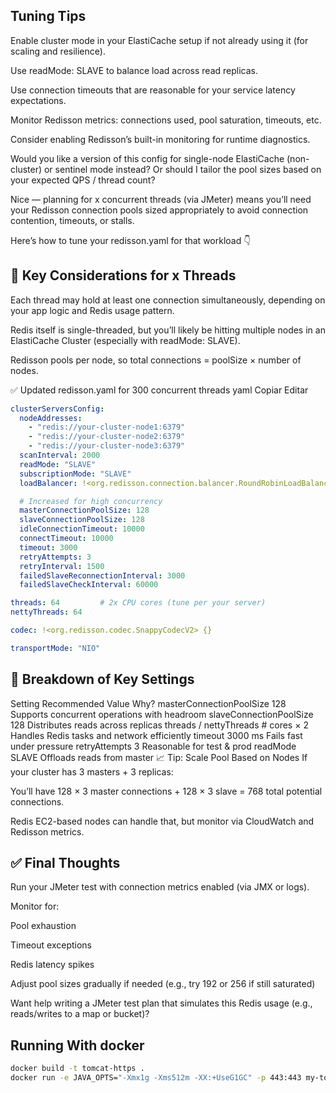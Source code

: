 ## Tuning Tips
Enable cluster mode in your ElastiCache setup if not already using it (for scaling and resilience).

Use readMode: SLAVE to balance load across read replicas.

Use connection timeouts that are reasonable for your service latency expectations.

Monitor Redisson metrics: connections used, pool saturation, timeouts, etc.

Consider enabling Redisson’s built-in monitoring for runtime diagnostics.

Would you like a version of this config for single-node ElastiCache (non-cluster) or sentinel mode instead? Or should I tailor the pool sizes based on your expected QPS / thread count?

Nice — planning for x concurrent threads (via JMeter) means you’ll need your Redisson connection pools sized appropriately to avoid connection contention, timeouts, or stalls.

Here’s how to tune your redisson.yaml for that workload 👇

##  🔢 Key Considerations for x Threads
Each thread may hold at least one connection simultaneously, depending on your app logic and Redis usage pattern.

Redis itself is single-threaded, but you’ll likely be hitting multiple nodes in an ElastiCache Cluster (especially with readMode: SLAVE).

Redisson pools per node, so total connections = poolSize × number of nodes.

✅ Updated redisson.yaml for 300 concurrent threads
yaml
Copiar
Editar
```yaml
clusterServersConfig:
  nodeAddresses:
    - "redis://your-cluster-node1:6379"
    - "redis://your-cluster-node2:6379"
    - "redis://your-cluster-node3:6379"
  scanInterval: 2000
  readMode: "SLAVE"
  subscriptionMode: "SLAVE"
  loadBalancer: !<org.redisson.connection.balancer.RoundRobinLoadBalancer> {}

  # Increased for high concurrency
  masterConnectionPoolSize: 128
  slaveConnectionPoolSize: 128
  idleConnectionTimeout: 10000
  connectTimeout: 10000
  timeout: 3000
  retryAttempts: 3
  retryInterval: 1500
  failedSlaveReconnectionInterval: 3000
  failedSlaveCheckInterval: 60000

threads: 64         # 2x CPU cores (tune per your server)
nettyThreads: 64

codec: !<org.redisson.codec.SnappyCodecV2> {}

transportMode: "NIO"
```

##  🧠 Breakdown of Key Settings
Setting	Recommended Value	Why?
masterConnectionPoolSize	128	Supports concurrent operations with headroom
slaveConnectionPoolSize	128	Distributes reads across replicas
threads / nettyThreads	# cores × 2	Handles Redis tasks and network efficiently
timeout	3000 ms	Fails fast under pressure
retryAttempts	3	Reasonable for test & prod
readMode	SLAVE	Offloads reads from master
📈 Tip: Scale Pool Based on Nodes
If your cluster has 3 masters + 3 replicas:

You’ll have 128 × 3 master connections + 128 × 3 slave = 768 total potential connections.

Redis EC2-based nodes can handle that, but monitor via CloudWatch and Redisson metrics.

## ✅ Final Thoughts
Run your JMeter test with connection metrics enabled (via JMX or logs).

Monitor for:

Pool exhaustion

Timeout exceptions

Redis latency spikes

Adjust pool sizes gradually if needed (e.g., try 192 or 256 if still saturated)

Want help writing a JMeter test plan that simulates this Redis usage (e.g., reads/writes to a map or bucket)?

## Running With docker
```bash
docker build -t tomcat-https .
docker run -e JAVA_OPTS="-Xmx1g -Xms512m -XX:+UseG1GC" -p 443:443 my-tomcat-https
```
